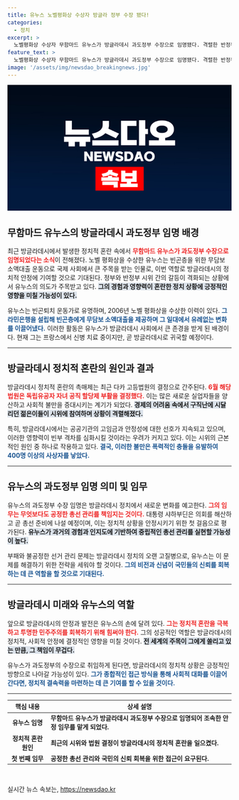 ```yaml
---
title: 유누스 노벨평화상 수상자 방글라 정부 수장 됐다!
categories:
  - 정치
excerpt: >
  노벨평화상 수상자 무함마드 유누스가 방글라데시 과도정부 수장으로 임명됐다. 격렬한 반정부 시위 속, 그는 안정화와 공정한 총선 관리에 나선다. 과연 이번 임무로 방글라데시의 혼란을 잠재울 수 있을까?
feature_text: >
  노벨평화상 수상자 무함마드 유누스가 방글라데시 과도정부 수장으로 임명됐다. 격렬한 반정부 시위 속, 그는 안정화와 공정한 총선 관리에 나선다. 과연 이번 임무로 방글라데시의 혼란을 잠재울 수 있을까?
image: '/assets/img/newsdao_breakingnews.jpg'
---
```


<p><img src="/assets/img/newsdao_breakingnews.jpg" alt="ranknews 속보" /></p>

<h2 data-ke-size="size26">무함마드 유누스의 방글라데시 과도정부 임명 배경</h2>

<p data-ke-size="size16">최근 방글라데시에서 발생한 정치적 혼란 속에서 <b><span style="color: #ee2323;">무함마드 유누스가 과도정부 수장으로 임명되었다는 소식</span></b>이 전해졌다. 노벨 평화상을 수상한 유누스는 빈곤층을 위한 무담보 소액대출 운동으로 국제 사회에서 큰 주목을 받는 인물로, 이번 역할로 방글라데시의 정치적 안정에 기여할 것으로 기대된다. 정부와 반정부 시위 간의 갈등이 격화되는 상황에서 유누스의 의도가 주목받고 있다. <b><span style="background-color: #21538527;">그의 경험과 영향력이 혼란한 정치 상황에 긍정적인 영향을 미칠 가능성이 있다.</span></b></p>

<p data-ke-size="size16">유누스는 빈곤퇴치 운동가로 유명하며, 2006년 노벨 평화상을 수상한 이력이 있다. <b><span style="color: #1a5490;">그라민은행을 설립해 빈곤층에게 무담보 소액대출을 제공하며 그 일대에서 유례없는 변화를 이끌어냈다.</span></b> 이러한 활동은 유누스가 방글라데시 사회에서 큰 존경을 받게 된 배경이다. 현재 그는 프랑스에서 신병 치료 중이지만, 곧 방글라데시로 귀국할 예정이다.</p>

<hr>

<h2 data-ke-size="size26">방글라데시 정치적 혼란의 원인과 결과</h2>

<p data-ke-size="size16">방글라데시 정치적 혼란의 촉매제는 최근 다카 고등법원의 결정으로 간주된다. <b><span style="color: #ee2323;">6월 해당 법원은 독립유공자 자녀 공직 할당제 부활을 결정했다.</span></b> 이는 많은 새로운 실업자들을 양산하고 사회적 불만을 증대시키는 계기가 되었다. <b><span style="background-color: #21538527;">경제의 어려움 속에서 구직난에 시달리던 젊은이들이 시위에 참여하며 상황이 격렬해졌다.</span></b></p>

<p data-ke-size="size16">특히, 방글라데시에서는 공공기관의 고임금과 안정성에 대한 선호가 지속되고 있으며, 이러한 영향력이 빈부 격차를 심화시킬 것이라는 우려가 커지고 있다. 이는 시위의 근본적인 원인 중 하나로 작용하고 있다. <b><span style="color: #1a5490;">결국, 이러한 불만은 폭력적인 충돌을 유발하여 400명 이상의 사상자를 낳았다.</span></b></p>

<hr>

<h2 data-ke-size="size26">유누스의 과도정부 임명 의미 및 임무</h2>

<p data-ke-size="size16">유누스의 과도정부 수장 임명은 방글라데시 정치에서 새로운 변화를 예고한다. <b><span style="color: #ee2323;">그의 임무는 무엇보다도 공정한 총선 관리를 책임지는 것이다.</span></b> 대통령 샤하부딘은 의회를 해산하고 곧 총선 준비에 나설 예정이며, 이는 정치적 상황을 안정시키기 위한 첫 걸음으로 평가된다. <b><span style="background-color: #21538527;">유누스가 과거의 경험과 인지도에 기반하여 중립적인 총선 관리를 실현할 가능성이 높다.</span></b></p>

<p data-ke-size="size16">부패와 불공정한 선거 관리 문제는 방글라데시 정치의 오랜 고질병으로, 유누스는 이 문제를 해결하기 위한 전략을 세워야 할 것이다. <b><span style="color: #1a5490;">그의 비전과 신념이 국민들의 신뢰를 회복하는 데 큰 역할을 할 것으로 기대된다.</span></b></p>

<hr>

<h2 data-ke-size="size26">방글라데시 미래와 유누스의 역할</h2>

<p data-ke-size="size16">앞으로 방글라데시의 안정과 발전은 유누스의 손에 달려 있다. <b><span style="color: #ee2323;">그는 정치적 혼란을 극복하고 투명한 민주주의를 회복하기 위해 힘써야 한다.</span></b> 그의 성공적인 역할은 방글라데시의 정치적, 사회적 안정에 결정적인 영향을 미칠 것이다. <b><span style="background-color: #21538527;">전 세계의 주목이 그에게 쏠리고 있는 만큼, 그 책임이 무겁다.</span></b></p>

<p data-ke-size="size16">유누스가 과도정부의 수장으로 취임하게 된다면, 방글라데시의 정치적 상황은 긍정적인 방향으로 나아갈 가능성이 있다. <b><span style="color: #1a5490;">그가 종합적인 접근 방식을 통해 사회적 대화를 이끌어간다면, 정치적 결속력을 마련하는 데 큰 기여를 할 수 있을 것이다.</span></b></p>

<hr>

<table>
  <thead>
    <tr>
      <th><b>핵심 내용</b></th>
      <th><b>상세 설명</b></th>
    </tr>
  </thead>
  <tbody>
    <tr>
      <td style="text-align: center; height: 17px;"><b>유누스 임명</b></td>
      <td><b>무함마드 유누스가 방글라데시 과도정부 수장으로 임명되어 조속한 안정 임무를 맡게 되었다.</b></td>
    </tr>
    <tr>
      <td style="text-align: center; height: 17px;"><b>정치적 혼란 원인</b></td>
      <td><b>최근의 시위와 법원 결정이 방글라데시의 정치적 혼란을 일으켰다.</b></td>
    </tr>
    <tr>
      <td style="text-align: center; height: 17px;"><b>첫 번째 임무</b></td>
      <td><b>공정한 총선 관리와 국민의 신뢰 회복을 위한 접근이 요구된다.</b></td>
    </tr>
  </tbody>
</table>

<p data-ke-size="size16">&nbsp;</p>
실시간 뉴스 속보는, <a href="https://newsdao.kr" rel="dofollow">https://newsdao.kr</a>


